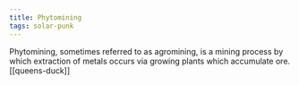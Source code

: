 ```yaml
---
title: Phytomining
tags: solar-punk
---
```


Phytomining, sometimes referred to as agromining, is a mining process by which extraction of metals occurs via growing plants which accumulate ore. [[queens-duck]]